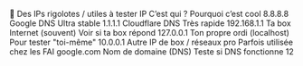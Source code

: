 🧪 Des IPs rigolotes / utiles à tester
IP	C’est qui ?	Pourquoi c’est cool
8.8.8.8	Google DNS	Ultra stable
1.1.1.1	Cloudflare DNS	Très rapide
192.168.1.1	Ta box Internet (souvent)	Voir si ta box répond
127.0.0.1	Ton propre ordi (localhost)	Pour tester "toi-même"
10.0.0.1	Autre IP de box / réseaux pro	Parfois utilisée chez les FAI
google.com	Nom de domaine (DNS)	Teste si DNS fonctionne 12